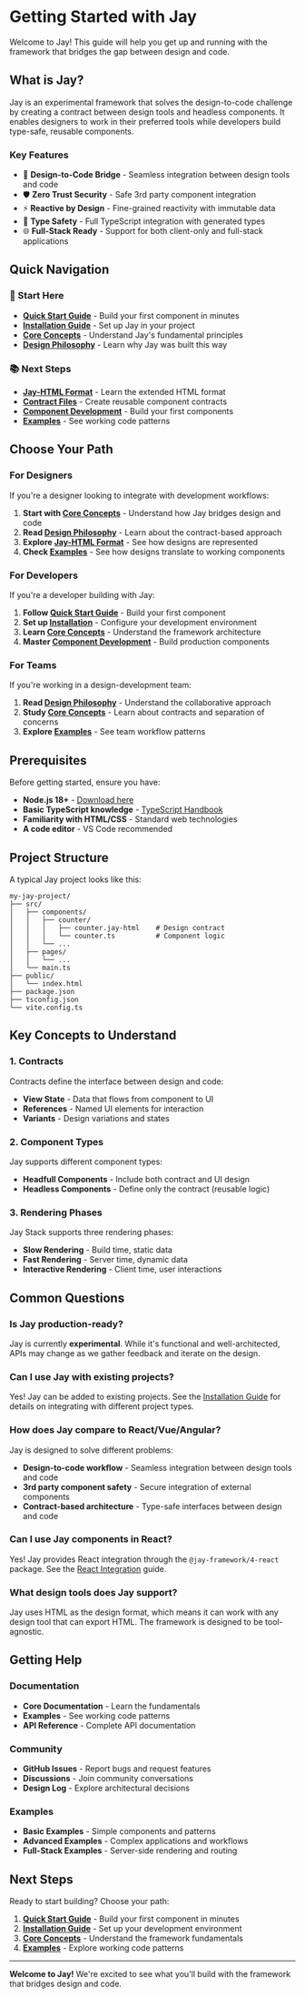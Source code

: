 # Getting Started with Jay

Welcome to Jay! This guide will help you get up and running with the framework that bridges the gap between design and code.

## What is Jay?

Jay is an experimental framework that solves the design-to-code challenge by creating a contract between design tools and headless components. It enables designers to work in their preferred tools while developers build type-safe, reusable components.

### Key Features

- 🔗 **Design-to-Code Bridge** - Seamless integration between design tools and code
- 🛡️ **Zero Trust Security** - Safe 3rd party component integration
- ⚡ **Reactive by Design** - Fine-grained reactivity with immutable data
- 🔧 **Type Safety** - Full TypeScript integration with generated types
- 🌐 **Full-Stack Ready** - Support for both client-only and full-stack applications

## Quick Navigation

### 🚀 Start Here

- **[Quick Start Guide](./quick-start.md)** - Build your first component in minutes
- **[Installation Guide](./installation.md)** - Set up Jay in your project
- **[Core Concepts](./core-concepts.md)** - Understand Jay's fundamental principles
- **[Design Philosophy](./design-philosophy.md)** - Learn why Jay was built this way

### 📚 Next Steps

- **[Jay-HTML Format](../core/jay-html.md)** - Learn the extended HTML format
- **[Contract Files](../core/contract-files.md)** - Create reusable component contracts
- **[Component Development](../core/components.md)** - Build your first components
- **[Examples](../examples/basic.md)** - See working code patterns

## Choose Your Path

### For Designers

If you're a designer looking to integrate with development workflows:

1. **Start with [Core Concepts](./core-concepts.md)** - Understand how Jay bridges design and code
2. **Read [Design Philosophy](./design-philosophy.md)** - Learn about the contract-based approach
3. **Explore [Jay-HTML Format](../core/jay-html.md)** - See how designs are represented
4. **Check [Examples](../examples/basic.md)** - See how designs translate to working components

### For Developers

If you're a developer building with Jay:

1. **Follow [Quick Start Guide](./quick-start.md)** - Build your first component
2. **Set up [Installation](./installation.md)** - Configure your development environment
3. **Learn [Core Concepts](./core-concepts.md)** - Understand the framework architecture
4. **Master [Component Development](../core/components.md)** - Build production components

### For Teams

If you're working in a design-development team:

1. **Read [Design Philosophy](./design-philosophy.md)** - Understand the collaborative approach
2. **Study [Core Concepts](./core-concepts.md)** - Learn about contracts and separation of concerns
3. **Explore [Examples](../examples/basic.md)** - See team workflow patterns

## Prerequisites

Before getting started, ensure you have:

- **Node.js 18+** - [Download here](https://nodejs.org/)
- **Basic TypeScript knowledge** - [TypeScript Handbook](https://www.typescriptlang.org/docs/)
- **Familiarity with HTML/CSS** - Standard web technologies
- **A code editor** - VS Code recommended

## Project Structure

A typical Jay project looks like this:

```
my-jay-project/
├── src/
│   ├── components/
│   │   ├── counter/
│   │   │   ├── counter.jay-html    # Design contract
│   │   │   └── counter.ts          # Component logic
│   │   └── ...
│   ├── pages/
│   │   └── ...
│   └── main.ts
├── public/
│   └── index.html
├── package.json
├── tsconfig.json
└── vite.config.ts
```

## Key Concepts to Understand

### 1. Contracts

Contracts define the interface between design and code:

- **View State** - Data that flows from component to UI
- **References** - Named UI elements for interaction
- **Variants** - Design variations and states

### 2. Component Types

Jay supports different component types:

- **Headfull Components** - Include both contract and UI design
- **Headless Components** - Define only the contract (reusable logic)

### 3. Rendering Phases

Jay Stack supports three rendering phases:

- **Slow Rendering** - Build time, static data
- **Fast Rendering** - Server time, dynamic data
- **Interactive Rendering** - Client time, user interactions

## Common Questions

### Is Jay production-ready?

Jay is currently **experimental**. While it's functional and well-architected, APIs may change as we gather feedback and iterate on the design.

### Can I use Jay with existing projects?

Yes! Jay can be added to existing projects. See the [Installation Guide](./installation.md) for details on integrating with different project types.

### How does Jay compare to React/Vue/Angular?

Jay is designed to solve different problems:

- **Design-to-code workflow** - Seamless integration between design tools and code
- **3rd party component safety** - Secure integration of external components
- **Contract-based architecture** - Type-safe interfaces between design and code

### Can I use Jay components in React?

Yes! Jay provides React integration through the `@jay-framework/4-react` package. See the [React Integration](../integration/react.md) guide.

### What design tools does Jay support?

Jay uses HTML as the design format, which means it can work with any design tool that can export HTML. The framework is designed to be tool-agnostic.

## Getting Help

### Documentation

- **Core Documentation** - Learn the fundamentals
- **Examples** - See working code patterns
- **API Reference** - Complete API documentation

### Community

- **GitHub Issues** - Report bugs and request features
- **Discussions** - Join community conversations
- **Design Log** - Explore architectural decisions

### Examples

- **Basic Examples** - Simple components and patterns
- **Advanced Examples** - Complex applications and workflows
- **Full-Stack Examples** - Server-side rendering and routing

## Next Steps

Ready to start building? Choose your path:

1. **[Quick Start Guide](./quick-start.md)** - Build your first component in minutes
2. **[Installation Guide](./installation.md)** - Set up your development environment
3. **[Core Concepts](./core-concepts.md)** - Understand the framework fundamentals
4. **[Examples](../examples/basic.md)** - Explore working code patterns

---

**Welcome to Jay!** We're excited to see what you'll build with the framework that bridges design and code.
